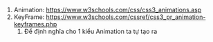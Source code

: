1. Animation: https://www.w3schools.com/css/css3_animations.asp
2. KeyFrame: https://www.w3schools.com/cssref/css3_pr_animation-keyframes.php
   1. Để định nghĩa cho 1 kiểu Animation ta tự tạo ra